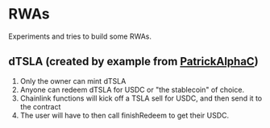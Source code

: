 # RWAs

Experiments and tries to build some RWAs.

## dTSLA (created by example from [PatrickAlphaC](https://github.com/PatrickAlphaC/rwa-creator))

1. Only the owner can mint dTSLA
2. Anyone can redeem dTSLA for USDC or "the stablecoin" of choice.
3. Chainlink functions will kick off a TSLA sell for USDC, and then send it to the contract
4. The user will have to then call finishRedeem to get their USDC.
